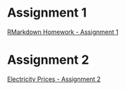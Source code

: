 # Assignment 1
[RMarkdown Homework - Assignment 1](https://pjournal.github.io/boun01-cagataynufer/Assignment-1.html)
# Assignment 2
[Electricity Prices - Assignment 2](https://pjournal.github.io/boun01-cagataynufer/Assignment-2.html)
